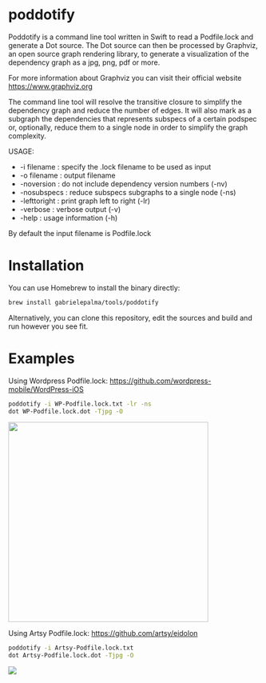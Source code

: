 # poddotify

Poddotify is a command line tool written in Swift to read a Podfile.lock and generate a Dot source. The Dot source can then be processed by Graphviz, an open source graph rendering library, to generate a visualization of the dependency graph as a jpg, png, pdf or more.

For more information about Graphviz you can visit their official website https://www.graphviz.org

The command line tool will resolve the transitive closure to simplify the dependency graph and reduce the number of edges. It will also mark as a subgraph the dependencies that represents subspecs of a certain podspec or, optionally, reduce them to a single node in order to simplify the graph complexity.

USAGE:
  - -i filename : specify the .lock filename to be used as input
  - -o filename : output filename
  - -noversion : do not include dependency version numbers (-nv)
  - -nosubspecs : reduce subspecs subgraphs to a single node (-ns)
  - -lefttoright : print graph left to right (-lr)
  - -verbose : verbose output (-v)
  - -help : usage information (-h)
 
By default the input filename is Podfile.lock

# Installation

You can use Homebrew to install the binary directly: 

```sh
brew install gabrielepalma/tools/poddotify
```

Alternatively, you can clone this repository, edit the sources and build and run however you see fit.

# Examples
  
Using Wordpress Podfile.lock:
https://github.com/wordpress-mobile/WordPress-iOS 
```sh
poddotify -i WP-Podfile.lock.txt -lr -ns 
dot WP-Podfile.lock.dot -Tjpg -O 
```
<img src="https://raw.githubusercontent.com/gabrielepalma/poddotify/master/WP-Podfile.lock.dot.jpg" height="400" />

Using Artsy Podfile.lock:
https://github.com/artsy/eidolon 
```sh
poddotify -i Artsy-Podfile.lock.txt
dot Artsy-Podfile.lock.dot -Tjpg -O 
```
<img src="https://raw.githubusercontent.com/gabrielepalma/poddotify/master/Artsy-Podfile.lock.dot.jpg" />
